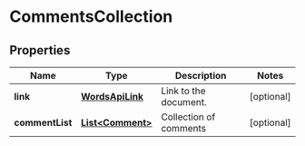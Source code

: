 
# CommentsCollection

## Properties
Name | Type | Description | Notes
------------ | ------------- | ------------- | -------------
**link** | [**WordsApiLink**](WordsApiLink.md) | Link to the document. |  [optional]
**commentList** | [**List&lt;Comment&gt;**](Comment.md) | Collection of comments |  [optional]



